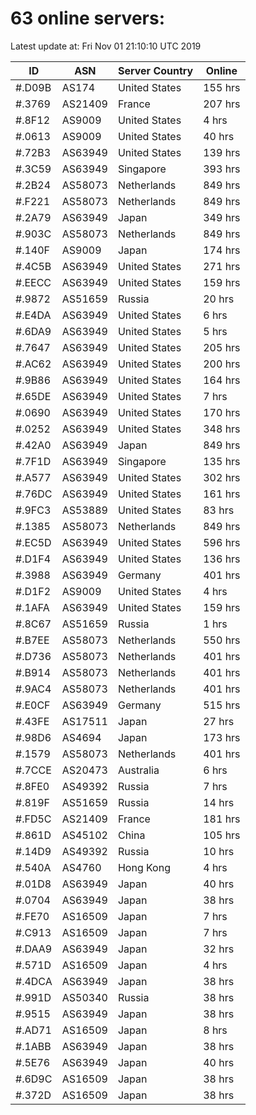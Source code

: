 # 63 online servers:

Latest update at: Fri Nov 01 21:10:10 UTC 2019

| ID | ASN | Server Country | Online |
| -- | --- | -------------- | ------ |
| #.D09B | AS174 | United States | 155 hrs |
| #.3769 | AS21409 | France | 207 hrs |
| #.8F12 | AS9009 | United States | 4 hrs |
| #.0613 | AS9009 | United States | 40 hrs |
| #.72B3 | AS63949 | United States | 139 hrs |
| #.3C59 | AS63949 | Singapore | 393 hrs |
| #.2B24 | AS58073 | Netherlands | 849 hrs |
| #.F221 | AS58073 | Netherlands | 849 hrs |
| #.2A79 | AS63949 | Japan | 349 hrs |
| #.903C | AS58073 | Netherlands | 849 hrs |
| #.140F | AS9009 | Japan | 174 hrs |
| #.4C5B | AS63949 | United States | 271 hrs |
| #.EECC | AS63949 | United States | 159 hrs |
| #.9872 | AS51659 | Russia | 20 hrs |
| #.E4DA | AS63949 | United States | 6 hrs |
| #.6DA9 | AS63949 | United States | 5 hrs |
| #.7647 | AS63949 | United States | 205 hrs |
| #.AC62 | AS63949 | United States | 200 hrs |
| #.9B86 | AS63949 | United States | 164 hrs |
| #.65DE | AS63949 | United States | 7 hrs |
| #.0690 | AS63949 | United States | 170 hrs |
| #.0252 | AS63949 | United States | 348 hrs |
| #.42A0 | AS63949 | Japan | 849 hrs |
| #.7F1D | AS63949 | Singapore | 135 hrs |
| #.A577 | AS63949 | United States | 302 hrs |
| #.76DC | AS63949 | United States | 161 hrs |
| #.9FC3 | AS53889 | United States | 83 hrs |
| #.1385 | AS58073 | Netherlands | 849 hrs |
| #.EC5D | AS63949 | United States | 596 hrs |
| #.D1F4 | AS63949 | United States | 136 hrs |
| #.3988 | AS63949 | Germany | 401 hrs |
| #.D1F2 | AS9009 | United States | 4 hrs |
| #.1AFA | AS63949 | United States | 159 hrs |
| #.8C67 | AS51659 | Russia | 1 hrs |
| #.B7EE | AS58073 | Netherlands | 550 hrs |
| #.D736 | AS58073 | Netherlands | 401 hrs |
| #.B914 | AS58073 | Netherlands | 401 hrs |
| #.9AC4 | AS58073 | Netherlands | 401 hrs |
| #.E0CF | AS63949 | Germany | 515 hrs |
| #.43FE | AS17511 | Japan | 27 hrs |
| #.98D6 | AS4694 | Japan | 173 hrs |
| #.1579 | AS58073 | Netherlands | 401 hrs |
| #.7CCE | AS20473 | Australia | 6 hrs |
| #.8FE0 | AS49392 | Russia | 7 hrs |
| #.819F | AS51659 | Russia | 14 hrs |
| #.FD5C | AS21409 | France | 181 hrs |
| #.861D | AS45102 | China | 105 hrs |
| #.14D9 | AS49392 | Russia | 10 hrs |
| #.540A | AS4760 | Hong Kong | 4 hrs |
| #.01D8 | AS63949 | Japan | 40 hrs |
| #.0704 | AS63949 | Japan | 38 hrs |
| #.FE70 | AS16509 | Japan | 7 hrs |
| #.C913 | AS16509 | Japan | 7 hrs |
| #.DAA9 | AS63949 | Japan | 32 hrs |
| #.571D | AS16509 | Japan | 4 hrs |
| #.4DCA | AS63949 | Japan | 38 hrs |
| #.991D | AS50340 | Russia | 38 hrs |
| #.9515 | AS63949 | Japan | 38 hrs |
| #.AD71 | AS16509 | Japan | 8 hrs |
| #.1ABB | AS63949 | Japan | 38 hrs |
| #.5E76 | AS63949 | Japan | 40 hrs |
| #.6D9C | AS16509 | Japan | 38 hrs |
| #.372D | AS16509 | Japan | 38 hrs |

